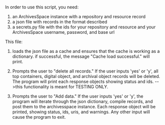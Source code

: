 In order to use this script, you need:
  1) an ArchivesSpace instance with a repository and resource record
  2) a json file with records in the format described
  3) a secrets.py file with the ids for your repository and resource and your ArchivesSpace username, password, and base url

This file:
  1) loads the json file as a cache and ensures that the cache is working as a dictionary.
        if successful, the message "Cache load successful." will print.

  2) Prompts the user to "delete all records."
        If the user inputs 'yes' or 'y', all top containers, digital object, and archival object records will be deleted.
            The program will print each response objects showing status and ids.
        -->this functionality is meant for TESTING ONLY. 

  3) Prompts the user to "Add data."
        If the user inputs 'yes' or 'y', the program will iterate through the json dictionary, compile records, and post them to  the archivesspace instance.
            Each response object will be printed, showing status, ids, uris, and warnings.
        Any other input will cause the program to exit.
